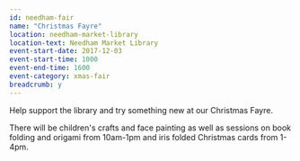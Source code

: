 ```yaml
---
id: needham-fair
name: "Christmas Fayre"
location: needham-market-library
location-text: Needham Market Library
event-start-date: 2017-12-03
event-start-time: 1000
event-end-time: 1600
event-category: xmas-fair
breadcrumb: y
---
```


Help support the library and try something new at our Christmas Fayre.

There will be children's crafts and face painting as well as sessions on book folding and origami from 10am-1pm and iris folded Christmas cards from 1-4pm.
